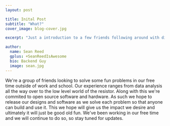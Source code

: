 ```yaml
---
layout: post

title: Inital Post
subtitle: "What?"
cover_image: blog-cover.jpg

excerpt: "Just a introduction to a few friends following around with dirt and water."

author:
  name: Sean Reed
  gplus: +SeanReedIsAwesome 
  bio: Backend Guy
  image: sean.jpg
---
```


We're a group of friends looking to solve some fun problems in our free time outside of work and school. 
Our experience ranges from data analysis all the way over to the low level world of the resistor. 
Along with this we're commited to open source software and hardware. As such we hope to release our designs 
and software as we solve each problem so that anyone can build and use it. This we hope will give us the 
impact we desire and ultimately it will just be good old fun. We've been working in our free time and we 
will continue to do so, so stay tuned for updates.
